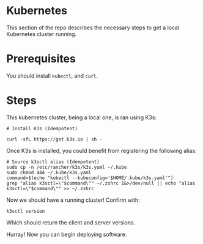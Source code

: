# Kubernetes

This section of the repo describes the necessary steps to get a local Kubernetes cluster running.

# Prerequisites

You should install `kubectl`, and `curl`.

# Steps

This kubernetes cluster, being a local one, is ran using K3s:

```
# Install K3s (Idempotent)

curl -sfL https://get.k3s.io | sh -
```
Once K3s is installed, you could benefit from registering the following alias:

```
# Source k3sctl alias (Idempotent)
sudo cp -n /etc/rancher/k3s/k3s.yaml ~/.kube
sudo chmod 444 ~/.kube/k3s.yaml
command=$(echo "kubectl --kubeconfig='$HOME/.kube/k3s.yaml'")
grep "alias k3sctl=\"$command\"" ~/.zshrc 1&>/dev/null || echo "alias k3sctl=\"$command\"" >> ~/.zshrc
```

Now we should have a running cluster! Confirm with:

```
k3sctl version
```

Which should return the client and server versions.

Hurray! Now you can begin deploying software.